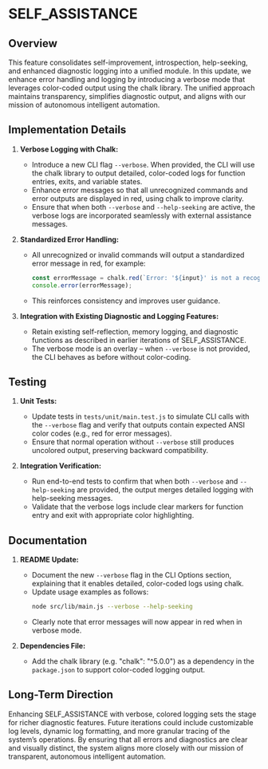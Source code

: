 # SELF_ASSISTANCE

## Overview
This feature consolidates self-improvement, introspection, help-seeking, and enhanced diagnostic logging into a unified module. In this update, we enhance error handling and logging by introducing a verbose mode that leverages color-coded output using the chalk library. The unified approach maintains transparency, simplifies diagnostic output, and aligns with our mission of autonomous intelligent automation.

## Implementation Details
1. **Verbose Logging with Chalk:**
   - Introduce a new CLI flag `--verbose`. When provided, the CLI will use the chalk library to output detailed, color-coded logs for function entries, exits, and variable states.
   - Enhance error messages so that all unrecognized commands and error outputs are displayed in red, using chalk to improve clarity.
   - Ensure that when both `--verbose` and `--help-seeking` are active, the verbose logs are incorporated seamlessly with external assistance messages.

2. **Standardized Error Handling:**
   - All unrecognized or invalid commands will output a standardized error message in red, for example:
     ```js
     const errorMessage = chalk.red(`Error: '${input}' is not a recognized command. Use '--help' for available options.`);
     console.error(errorMessage);
     ```
   - This reinforces consistency and improves user guidance.

3. **Integration with Existing Diagnostic and Logging Features:**
   - Retain existing self-reflection, memory logging, and diagnostic functions as described in earlier iterations of SELF_ASSISTANCE.
   - The verbose mode is an overlay – when `--verbose` is not provided, the CLI behaves as before without color-coding.

## Testing
1. **Unit Tests:**
   - Update tests in `tests/unit/main.test.js` to simulate CLI calls with the `--verbose` flag and verify that outputs contain expected ANSI color codes (e.g., red for error messages).
   - Ensure that normal operation without `--verbose` still produces uncolored output, preserving backward compatibility.

2. **Integration Verification:**
   - Run end-to-end tests to confirm that when both `--verbose` and `--help-seeking` are provided, the output merges detailed logging with help-seeking messages.
   - Validate that the verbose logs include clear markers for function entry and exit with appropriate color highlighting.

## Documentation
1. **README Update:**
   - Document the new `--verbose` flag in the CLI Options section, explaining that it enables detailed, color-coded logs using chalk.
   - Update usage examples as follows:
     ```bash
     node src/lib/main.js --verbose --help-seeking
     ```
   - Clearly note that error messages will now appear in red when in verbose mode.

2. **Dependencies File:**
   - Add the chalk library (e.g. "chalk": "^5.0.0") as a dependency in the `package.json` to support color-coded logging output.

## Long-Term Direction
Enhancing SELF_ASSISTANCE with verbose, colored logging sets the stage for richer diagnostic features. Future iterations could include customizable log levels, dynamic log formatting, and more granular tracing of the system’s operations. By ensuring that all errors and diagnostics are clear and visually distinct, the system aligns more closely with our mission of transparent, autonomous intelligent automation.
